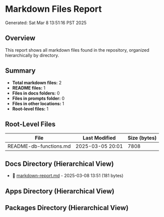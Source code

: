 # Markdown Files Report

Generated: Sat Mar  8 13:51:16 PST 2025

## Overview

This report shows all markdown files found in the repository, organized hierarchically by directory.

## Summary

- **Total markdown files:** 2
- **README files:** 1
- **Files in docs folders:** 0
- **Files in prompts folder:** 0
- **Files in other locations:** 1
- **Root-level files:** 1

## Root-Level Files

| File | Last Modified | Size (bytes) |
|------|---------------|--------------|
| README-db-functions.md | 2025-03-05 20:01 | 7808 |

## Docs Directory (Hierarchical View)

- 📄 [markdown-report.md](/docs/markdown-report.md) - 2025-03-08 13:51 (181 bytes)

## Apps Directory (Hierarchical View)


## Packages Directory (Hierarchical View)

